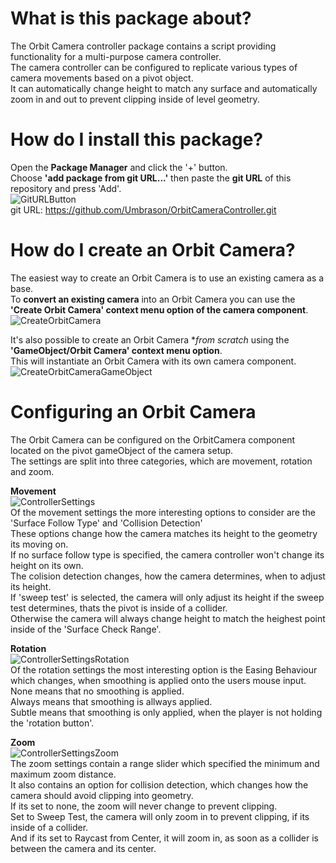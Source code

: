 # What is this package about?
The Orbit Camera controller package contains a script providing functionality for a multi-purpose camera controller.\
The camera controller can be configured to replicate various types of camera movements based on a pivot object.\
It can automatically change height to match any surface and automatically zoom in and out to prevent clipping inside of level geometry.

# How do I install this package?

Open the **Package Manager** and click the '+' button.\
Choose **'add package from git URL...'** then paste the **git URL** of this repository and press 'Add'.\
![GitURLButton](https://user-images.githubusercontent.com/45980080/114253417-6f8e0300-99aa-11eb-8744-beaf33319d0c.PNG) \
git URL: https://github.com/Umbrason/OrbitCameraController.git

# How do I create an Orbit Camera?
The easiest way to create an Orbit Camera is to use an existing camera as a base.\
To **convert an existing camera** into an Orbit Camera you can use the **'Create Orbit Camera' context menu option of the camera component**.\
![CreateOrbitCamera](https://user-images.githubusercontent.com/45980080/118815677-b9271300-b8b1-11eb-9674-34224017dade.PNG)

It's also possible to create an Orbit Camera **from scratch* using the **'GameObject/Orbit Camera' context menu option**.\
This will instantiate an Orbit Camera with its own camera component.\
![CreateOrbitCameraGameObject](https://user-images.githubusercontent.com/45980080/118816499-83365e80-b8b2-11eb-9ed3-cd4783747a6b.png)

# Configuring an Orbit Camera
The Orbit Camera can be configured on the OrbitCamera component located on the pivot gameObject of the camera setup.\
The settings are split into three categories, which are movement, rotation and zoom.

**Movement**\
![ControllerSettings](https://user-images.githubusercontent.com/45980080/118819691-df4eb200-b8b5-11eb-988a-2ad974ec70bb.PNG)\
Of the movement settings the more interesting options to consider are the 'Surface Follow Type' and 'Collision Detection'\
These options change how the camera matches its height to the geometry its moving on.\
If no surface follow type is specified, the camera controller won't change its height on its own.\
The colision detection changes, how the camera determines, when to adjust its height.\
If 'sweep test' is selected, the camera will only adjust its height if the sweep test determines, thats the pivot is inside of a collider.\
Otherwise the camera will always change height to match the heighest point inside of the 'Surface Check Range'.

**Rotation**\
![ControllerSettingsRotation](https://user-images.githubusercontent.com/45980080/118819737-ebd30a80-b8b5-11eb-9b39-b03ce75f80d0.png)\
Of the rotation settings the most interesting option is the Easing Behaviour which changes, when smoothing is applied onto the users mouse input.\
None means that no smoothing is applied.\
Always means that smoothing is allways applied.\
Subtle means that smoothing is only applied, when the player is not holding the 'rotation button'.

**Zoom**\
![ControllerSettingsZoom](https://user-images.githubusercontent.com/45980080/118819791-f8576300-b8b5-11eb-8c00-5d1f9ae0cfc2.PNG)\
The zoom settings contain a range slider which specified the minimum and maximum zoom distance.\
It also contains an option for collision detection, which changes how the camera should avoid clipping into geometry. \
If its set to none, the zoom will never change to prevent clipping.\
Set to Sweep Test, the camera will only zoom in to prevent clipping, if its inside of a collider.\
And if its set to Raycast from Center, it will zoom in, as soon as a collider is between the camera and its center.

